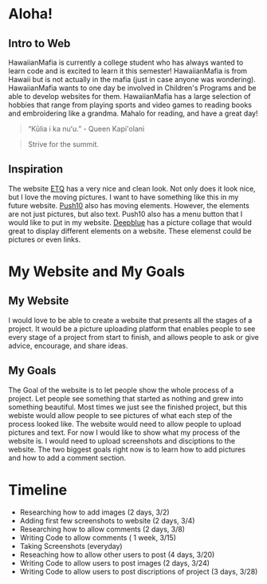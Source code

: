 # Aloha!
## Intro to Web


HawaiianMafia is currently a college student who has always wanted to learn code and is excited to learn it this semester! HawaiianMafia is from Hawaii but is not actually in the mafia (just in case anyone was wondering). HawaiianMafia wants to one day be involved in Children's Programs and be able to develop websites for them. HawaiianMafia has a large selection of hobbies that range from playing sports and video games to reading books and embroidering like a grandma. Mahalo for reading, and have a great day!

> “Kūlia i ka nuʻu.” - Queen Kapi'olani

> Strive for the summit.  
 
## Inspiration 

The website [ETQ](https://www.etq-amsterdam.com/) has a very nice and clean look. Not only does it look nice, but I love the moving pictures. I want to have something like this in my future website. [Push10](https://www.push10.com/) also has moving elements. However, the elements are not just pictures, but also text. Push10 also has a menu button that I would like to put in my website. [Deepblue](http://deepblue.com/) has a picture collage that would great to display different elements on a website. These elemenst could be pictures or even links. 

# My Website and My Goals
## My Website
I would love to be able to create a website that presents all the stages of a project. It would be a picture uploading platform that enables people to see every stage of a project from start to finish, and allows people to ask or give advice, encourage, and share ideas. 
## My Goals
The Goal of the website is to let people show the whole process of a project. Let people see something that started as nothing and grew into something beautiful. Most times we just see the finished project, but this webiste would allow people to see pictures of what each step of the process looked like. The website would need to allow people to upload pictures and text. For now I would like to show what my process of the website is. I would need to upload screenshots and disciptions to the website. The two biggest goals right now is to learn how to add pictures and how to add a comment section. 

# Timeline
* Researching how to add images (2 days, 3/2)
* Adding first few screenshots to website (2 days, 3/4)
* Researching how to allow comments (2 days, 3/8)
* Writing Code to allow comments ( 1 week, 3/15)
* Taking Screenshots (everyday)
* Reseaching how to allow other users to post (4 days, 3/20)
* Writing Code to allow users to post images (2 days, 3/24)
* Writing Code to allow users to post discriptions of project (3 days, 3/28)
